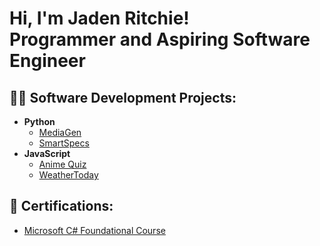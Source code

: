 <h1>Hi, I'm Jaden Ritchie! <br/> Programmer and Aspiring Software Engineer <br/>


<h2>👨‍💻 Software Development Projects:</h2>

- <b>Python</b>
  - [MediaGen](https://github.com/jadenar07/MediaGen/tree/main)
  - [SmartSpecs](https://github.com/jadenar07/SmartSpecs)
- <b>JavaScript</b>
  - [Anime Quiz](https://github.com/jadenar07/Anime-Quiz)
  - [WeatherToday](https://github.com/jadenar07/Weather-App)
 
<h2>📃 Certifications:</h2>


  - [Microsoft C# Foundational Course](https://www.freecodecamp.org/certification/Jaden_R03/foundational-c-sharp-with-microsoft)


